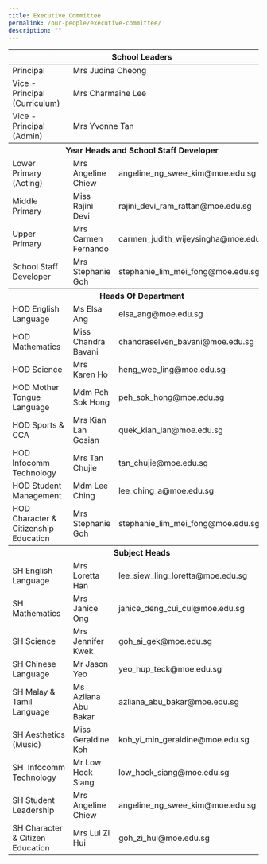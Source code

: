 ```yaml
---
title: Executive Committee
permalink: /our-people/executive-committee/
description: ""
---
```

<table>
<thead>
  <tr>
    <th colspan="3">School Leaders</th>
  </tr>
</thead>
<tbody>
  <tr>
    <td>Principal</td>
    <td colspan="2">Mrs Judina Cheong</td>
  </tr>
  <tr>
    <td>Vice - Principal (Curriculum)</td>
    <td colspan="2">Mrs Charmaine Lee</td>
  </tr>
  <tr>
    <td>Vice - Principal (Admin)</td>
    <td colspan="2">Mrs Yvonne Tan</td>
  </tr>
  <tr>
    <th colspan="3">Year Heads and School Staff Developer</th>
  </tr>
  <tr>
    <td>Lower Primary (Acting)</td>
    <td>Mrs Angeline Chiew</td>
    <td>angeline_ng_swee_kim@moe.edu.sg</td>
  </tr>
  <tr>
    <td>Middle Primary</td>
    <td>Miss Rajini Devi</td>
    <td>rajini_devi_ram_rattan@moe.edu.sg</td>
  </tr>
  <tr>
    <td>Upper Primary</td>
    <td>Mrs Carmen Fernando</td>
    <td>carmen_judith_wijeysingha@moe.edu.sg</td>
  </tr>
  <tr>
    <td>School Staff Developer</td>
    <td>Mrs Stephanie Goh</td>
    <td>stephanie_lim_mei_fong@moe.edu.sg</td>
  </tr>
  <tr>
    <th colspan="3">Heads Of Department</th>
  </tr>
  <tr>
    <td>HOD English Language</td>
    <td>Ms Elsa Ang</td>
    <td>elsa_ang@moe.edu.sg</td>
  </tr>
  <tr>
    <td>HOD Mathematics</td>
    <td>Miss Chandra Bavani</td>
    <td>chandraselven_bavani@moe.edu.sg</td>
  </tr>
  <tr>
    <td>HOD Science</td>
    <td>Mrs Karen Ho</td>
    <td>heng_wee_ling@moe.edu.sg</td>
  </tr>
  <tr>
    <td>HOD Mother Tongue Language</td>
    <td>Mdm Peh Sok Hong</td>
    <td>peh_sok_hong@moe.edu.sg</td>
  </tr>
  <tr>
    <td>HOD Sports &amp; CCA</td>
    <td>Mrs Kian Lan Gosian</td>
    <td>quek_kian_lan@moe.edu.sg</td>
  </tr>
  <tr>
    <td>HOD Infocomm Technology</td>
    <td>Mrs Tan Chujie</td>
    <td>tan_chujie@moe.edu.sg</td>
  </tr>
  <tr>
    <td>HOD Student Management</td>
    <td>Mdm Lee Ching</td>
    <td>lee_ching_a@moe.edu.sg</td>
  </tr>
  <tr>
    <td>HOD Character &amp; Citizenship Education</td>
    <td>Mrs Stephanie Goh</td>
    <td>stephanie_lim_mei_fong@moe.edu.sg</td>
  </tr>
  <tr>
    <th colspan="3">Subject Heads</th>
  </tr>
  <tr>
    <td>SH English Language</td>
    <td>Mrs Loretta Han</td>
    <td>lee_siew_ling_loretta@moe.edu.sg</td>
  </tr>
  <tr>
    <td>SH Mathematics</td>
    <td>Mrs Janice Ong</td>
    <td>janice_deng_cui_cui@moe.edu.sg</td>
  </tr>
  <tr>
    <td>SH Science</td>
    <td>Mrs Jennifer Kwek</td>
    <td>goh_ai_gek@moe.edu.sg</td>
  </tr>
  <tr>
    <td>SH Chinese Language</td>
    <td>Mr Jason Yeo</td>
    <td>yeo_hup_teck@moe.edu.sg</td>
  </tr>
  <tr>
    <td>SH Malay &amp; Tamil Language</td>
    <td>Ms Azliana Abu Bakar</td>
    <td>azliana_abu_bakar@moe.edu.sg</td>
  </tr>
  <tr>
    <td>SH Aesthetics (Music)</td>
    <td>Miss Geraldine Koh</td>
    <td>koh_yi_min_geraldine@moe.edu.sg</td>
  </tr>
  <tr>
    <td>SH&nbsp;&nbsp;Infocomm Technology</td>
    <td>Mr Low Hock Siang</td>
    <td>low_hock_siang@moe.edu.sg</td>
  </tr>
  <tr>
    <td>SH Student Leadership</td>
    <td>Mrs Angeline Chiew</td>
    <td>angeline_ng_swee_kim@moe.edu.sg</td>
  </tr>
  <tr>
    <td>SH Character &amp; Citizen Education</td>
    <td>Mrs Lui Zi Hui</td>
    <td>goh_zi_hui@moe.edu.sg</td>
  </tr>
</tbody>
</table>
